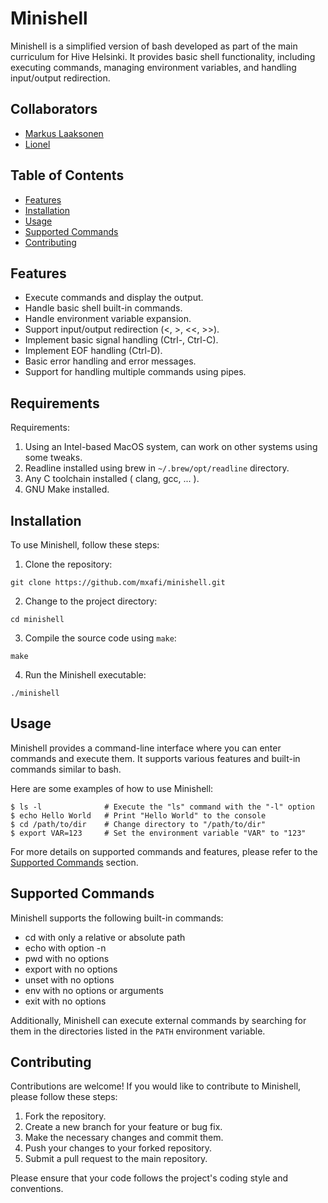 # Minishell

Minishell is a simplified version of bash developed as part of the main curriculum for Hive Helsinki. It provides basic shell functionality, including executing commands, managing environment variables, and handling input/output redirection.

## Collaborators

- [Markus Laaksonen](https://github.com/mxafi)
- [Lionel ](https://github.com/liocle)

## Table of Contents

- [Features](#features)
- [Installation](#installation)
- [Usage](#usage)
- [Supported Commands](#supported-commands)
- [Contributing](#contributing)

## Features

- Execute commands and display the output.
- Handle basic shell built-in commands.
- Handle environment variable expansion.
- Support input/output redirection (<, >, <<, >>).
- Implement basic signal handling (Ctrl-\, Ctrl-C).
- Implement EOF handling (Ctrl-D).
- Basic error handling and error messages.
- Support for handling multiple commands using pipes.

## Requirements

Requirements:

1. Using an Intel-based MacOS system, can work on other systems using some tweaks.
2. Readline installed using brew in ```~/.brew/opt/readline``` directory.
3. Any C toolchain installed ( clang, gcc, ... ).
4. GNU Make installed.

## Installation

To use Minishell, follow these steps:

1. Clone the repository:

```git clone https://github.com/mxafi/minishell.git```

2. Change to the project directory:

```cd minishell```

3. Compile the source code using `make`:

```make```

4. Run the Minishell executable:

```./minishell```

## Usage

Minishell provides a command-line interface where you can enter commands and execute them. It supports various features and built-in commands similar to bash.

Here are some examples of how to use Minishell:

```shell
$ ls -l              # Execute the "ls" command with the "-l" option
$ echo Hello World   # Print "Hello World" to the console
$ cd /path/to/dir    # Change directory to "/path/to/dir"
$ export VAR=123     # Set the environment variable "VAR" to "123"
```

For more details on supported commands and features, please refer to the [Supported Commands](#supported-commands) section.

## Supported Commands

Minishell supports the following built-in commands:

- cd with only a relative or absolute path
- echo with option -n
- pwd with no options
- export with no options
- unset with no options
- env with no options or arguments
- exit with no options

Additionally, Minishell can execute external commands by searching for them in the directories listed in the `PATH` environment variable.

## Contributing

Contributions are welcome! If you would like to contribute to Minishell, please follow these steps:

1. Fork the repository.
2. Create a new branch for your feature or bug fix.
3. Make the necessary changes and commit them.
4. Push your changes to your forked repository.
5. Submit a pull request to the main repository.

Please ensure that your code follows the project's coding style and conventions.
